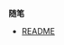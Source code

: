 <!-- markdownlint-disable MD041 -->
<!-- markdownlint-disable MD036 -->

**随笔**
* [README](read-me.md)
